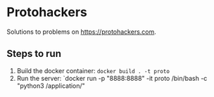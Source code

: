 # Protohackers
Solutions to problems on https://protohackers.com.

## Steps to run
1. Build the docker container: `docker build . -t proto`
1. Run the server: `docker run -p "8888:8888" -it proto /bin/bash -c "python3 /application/<server>"
